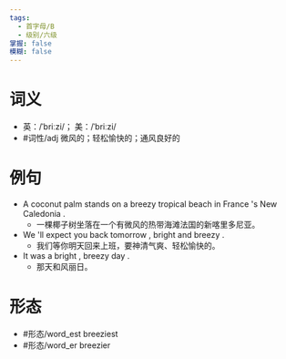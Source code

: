 ```yaml
---
tags:
  - 首字母/B
  - 级别/六级
掌握: false
模糊: false
---
```

# 词义
- 英：/ˈbriːzi/； 美：/ˈbriːzi/
- #词性/adj  微风的；轻松愉快的；通风良好的
# 例句
- A coconut palm stands on a breezy tropical beach in France 's New Caledonia .
	- 一棵椰子树坐落在一个有微风的热带海滩法国的新喀里多尼亚。
- We 'll expect you back tomorrow , bright and breezy .
	- 我们等你明天回来上班，要神清气爽、轻松愉快的。
- It was a bright , breezy day .
	- 那天和风丽日。
# 形态
- #形态/word_est breeziest
- #形态/word_er breezier
